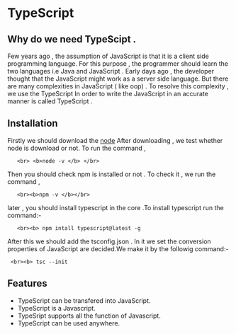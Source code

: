 # TypeScript
 ## Why do we need TypeScipt .
   Few years ago , the assumption of JavaScript is that it is a client side programming language.
   For this purpose , the programmer should learn the two languages i.e Java and JavaScript .
   Early days ago , the developer thought that the JavaScript might work as a server side language. 
   But there are  many complexities in JavaScript ( like oop) . To resolve this complexity , we use the TypeScript
   In order to write the JavaScript in an accurate manner is called TypeScript .
 ## Installation
  Firstly we should download the [node](https://nodejs.org/en/download/package-manager)
  After downloading , we test whether node is download or not. To run the command ,
     
       <br> <b>node -v </b> </br>
  Then you should check npm is installed or not . To check it , we run the command ,
  
       <br><b>npm -v </b></br>
  later , you should install typescript in the core .To  install typescript run the command:-
  
       <br><b> npm intall typescript@latest -g
After this we should add the tsconfig.json . In it we set the conversion properties of  JavaScript are decided.We make it by the followig command:-

     <br><b> tsc --init
     
## Features
- TypeScript can be transfered into JavaScript.
- TypeScript is a Javascript.
- TypeSript supports all the function of Javascript.
- TypeScript can be used anywhere.  





